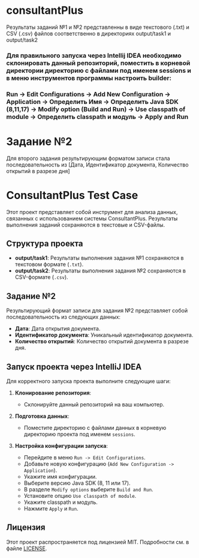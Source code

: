 # consultantPlus
Результаты заданий №1 и №2 представленны в виде текстового (.txt) и CSV (.csv) файлов соответственно в директориях output/task1 и output/task2

### Для правильного запуска через Intellij IDEA необходимо склонировать данный репозиторий, поместить в корневой директории директорию с файлами под именем sessions и в меню инструментов программы настроить builder: 
### Run -> Edit Configurations -> Add New Configuration -> Application -> Определить Имя -> Определить Java SDK (8,11,17) -> Modify option (Build and Run) -> Use classpath of module -> Определить classpath и модуль -> Apply and Run

# Задание №2
Для второго задания результирующим форматом записи стала последовательность из [Дата, Идентификатор документа, Количество открытий в разрезе дня]


# ConsultantPlus Test Case

Этот проект представляет собой инструмент для анализа данных, связанных с использованием системы ConsultantPlus. Результаты выполнения заданий сохраняются в текстовые и CSV-файлы.

## Структура проекта

- **output/task1**: Результаты выполнения задания №1 сохраняются в текстовом формате (`.txt`).
- **output/task2**: Результаты выполнения задания №2 сохраняются в CSV-формате (`.csv`).

## Задание №2

Результирующий формат записи для задания №2 представляет собой последовательность из следующих данных:
- **Дата**: Дата открытия документа.
- **Идентификатор документа**: Уникальный идентификатор документа.
- **Количество открытий**: Количество открытий документа в разрезе дня.


## Запуск проекта через IntelliJ IDEA

Для корректного запуска проекта выполните следующие шаги:

1. **Клонирование репозитория**:
   - Склонируйте данный репозиторий на ваш компьютер.

2. **Подготовка данных**:
   - Поместите директорию с файлами данных в корневую директорию проекта под именем `sessions`.

3. **Настройка конфигурации запуска**:
   - Перейдите в меню `Run -> Edit Configurations`.
   - Добавьте новую конфигурацию (`Add New Configuration -> Application`).
   - Укажите имя конфигурации.
   - Выберите версию Java SDK (8, 11 или 17).
   - В разделе `Modify options` выберите `Build and Run`.
   - Установите опцию `Use classpath of module`.
   - Укажите classpath и модуль.
   - Нажмите `Apply` и `Run`.

## Лицензия

Этот проект распространяется под лицензией MIT. Подробности см. в файле [LICENSE](LICENSE).
